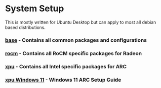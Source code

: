 # System Setup

This is mostly written for Ubuntu Desktop but can apply to most all debian based distributions.

### <a href="/system-setup/base">base</a> - Contains all common packages and configurations

### <a href="/system-setup/rocm">rocm</a> - Contains all RoCM specific packages for Radeon

### <a href="/system-setup/xpu">xpu</a> - Contains all Intel specific packages for ARC

### <a href="/system-setup/xpu/xpu-win11.md">xpu Windows 11</a> - Windows 11 ARC Setup Guide